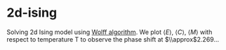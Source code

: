 # 2d-ising
Solving 2d Ising model using [Wolff algorithm](https://en.wikipedia.org/wiki/Wolff_algorithm). We plot $\langle E\rangle$, $\langle C\rangle$, $\langle M\rangle$ with respect to temperature T to observe the phase shift at $\\approx$2.269...
